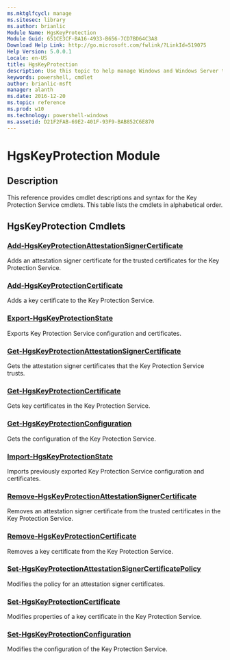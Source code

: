 ```yaml
---
ms.mktglfcycl: manage
ms.sitesec: library
ms.author: brianlic
Module Name: HgsKeyProtection
Module Guid: 651CE3CF-BA16-4933-B656-7CD7BD64C3A8
Download Help Link: http://go.microsoft.com/fwlink/?LinkId=519075
Help Version: 5.0.0.1
Locale: en-US
title: HgsKeyProtection
description: Use this topic to help manage Windows and Windows Server technologies with Windows PowerShell.
keywords: powershell, cmdlet
author: brianlic-msft
manager: alanth
ms.date: 2016-12-20
ms.topic: reference
ms.prod: w10
ms.technology: powershell-windows
ms.assetid: D21F2FAB-69E2-401F-93F9-BAB852C6E870
---
```


# HgsKeyProtection Module
## Description
This reference provides cmdlet descriptions and syntax for the Key Protection Service cmdlets. This table lists the cmdlets in alphabetical order.

## HgsKeyProtection Cmdlets
### [Add-HgsKeyProtectionAttestationSignerCertificate](./Add-HgsKeyProtectionAttestationSignerCertificate.md)
Adds an attestation signer certificate for the trusted certificates for the Key Protection Service.

### [Add-HgsKeyProtectionCertificate](./Add-HgsKeyProtectionCertificate.md)
Adds a key certificate to the Key Protection Service.

### [Export-HgsKeyProtectionState](./Export-HgsKeyProtectionState.md)
Exports Key Protection Service configuration and certificates.

### [Get-HgsKeyProtectionAttestationSignerCertificate](./Get-HgsKeyProtectionAttestationSignerCertificate.md)
Gets the attestation signer certificates that the Key Protection Service trusts.

### [Get-HgsKeyProtectionCertificate](./Get-HgsKeyProtectionCertificate.md)
Gets key certificates in the Key Protection Service.

### [Get-HgsKeyProtectionConfiguration](./Get-HgsKeyProtectionConfiguration.md)
Gets the configuration of the Key Protection Service.

### [Import-HgsKeyProtectionState](./Import-HgsKeyProtectionState.md)
Imports previously exported Key Protection Service configuration and certificates.

### [Remove-HgsKeyProtectionAttestationSignerCertificate](./Remove-HgsKeyProtectionAttestationSignerCertificate.md)
Removes an attestation signer certificate from the trusted certificates in the Key Protection Service.

### [Remove-HgsKeyProtectionCertificate](./Remove-HgsKeyProtectionCertificate.md)
Removes a key certificate from the Key Protection Service.

### [Set-HgsKeyProtectionAttestationSignerCertificatePolicy](./Set-HgsKeyProtectionAttestationSignerCertificatePolicy.md)
Modifies the policy for an attestation signer certificates.

### [Set-HgsKeyProtectionCertificate](./Set-HgsKeyProtectionCertificate.md)
Modifies properties of a key certificate in the Key Protection Service.

### [Set-HgsKeyProtectionConfiguration](./Set-HgsKeyProtectionConfiguration.md)
Modifies the configuration of the Key Protection Service.


